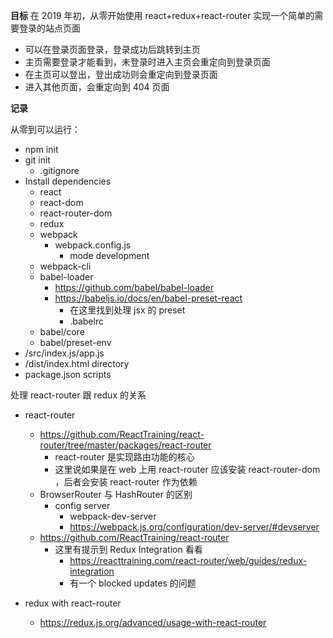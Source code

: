 **目标**
在 2019 年初，从零开始使用 react+redux+react-router 实现一个简单的需要登录的站点页面
  - 可以在登录页面登录，登录成功后跳转到主页
  - 主页需要登录才能看到，未登录时进入主页会重定向到登录页面
  - 在主页可以登出，登出成功则会重定向到登录页面
  - 进入其他页面，会重定向到 404 页面

**记录**

从零到可以运行：

- npm init
- git init
  - .gitignore
- Install dependencies
  - react
  - react-dom
  - react-router-dom
  - redux
  - webpack
    - webpack.config.js
      - mode development
  - webpack-cli
  - babel-loader
    - https://github.com/babel/babel-loader
    - https://babeljs.io/docs/en/babel-preset-react
      - 在这里找到处理 jsx 的 preset
      - .babelrc
  - babel/core
  - babel/preset-env
- /src/index.js/app.js
- /dist/index.html directory
- package.json scripts

处理 react-router 跟 redux 的关系
- react-router

  - https://github.com/ReactTraining/react-router/tree/master/packages/react-router
    - react-router 是实现路由功能的核心
    - 这里说如果是在 web 上用 react-router 应该安装 react-router-dom ，后者会安装 react-router 作为依赖
  - BrowserRouter 与 HashRouter 的区别
    - config server
      - webpack-dev-server
      - https://webpack.js.org/configuration/dev-server/#devserver
  - https://github.com/ReactTraining/react-router
    - 这里有提示到 Redux Integration 看看
      - https://reacttraining.com/react-router/web/guides/redux-integration
      - 有一个 blocked updates 的问题
- redux with react-router
  - https://redux.js.org/advanced/usage-with-react-router